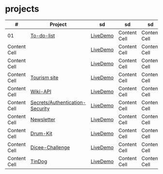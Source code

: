 # projects

| #  | Project |sd | sd | sd |
| ------------- | ------------- | ------------- | ------------- | ------------- |
| 01  | [To-do-list](https://github.com/alexgritsanov/Todolist) | [LiveDemo](https://thawing-atoll-41544.herokuapp.com/)  | Content Cell  | Content Cell  |
| Content Cell  | []()  |[LiveDemo]()  | Content Cell  | Content Cell  |
| Content Cell  | []()  |[LiveDemo]()  | Content Cell  | Content Cell  |
| Content Cell  |[Tourism site]() |[LiveDemo](http://project2487366.tilda.ws/) | Content Cell  | Content Cell  |
| Content Cell  |[Wiki-API](https://github.com/alexgritsanov/Wiki-API) |[LiveDemo]() | Content Cell  | Content Cell  |
| Content Cell  |[Secrets/Authentication-Security](https://github.com/alexgritsanov/Authentication-Security) |[LiveDemo]() | Content Cell  | Content Cell  |
| Content Cell  |[Newsletter](https://github.com/alexgritsanov/Newsletter) |[LiveDemo](https://alexgritsanov.github.io/Newsletter/) | Content Cell  | Content Cell  |
| Content Cell  |[Drum-Kit](https://github.com/alexgritsanov/Drum-Kit) |[LiveDemo](https://alexgritsanov.github.io/Drum-Kit/) | Content Cell  | Content Cell  |
| Content Cell  |[Dicee-Challenge](https://github.com/alexgritsanov/Dicee-Challenge) |[LiveDemo](https://alexgritsanov.github.io/Dicee-Challenge) | Content Cell  | Content Cell  |
| Content Cell  |[TinDog](https://github.com/alexgritsanov/TinDog) | [LiveDemo](https://alexgritsanov.github.io/TinDog/)  | Content Cell  | Content Cell  |
[]()
